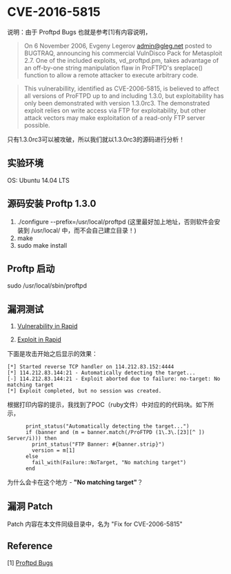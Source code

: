 # CVE-2016-5815

说明：由于 Proftpd Bugs 也就是参考[1]有内容说明，

> On 6 November 2006, Evgeny Legerov <admin@gleg.net> posted to BUGTRAQ,
> announcing his commercial VulnDisco Pack for Metasploit 2.7. One of the
> included exploits, vd_proftpd.pm, takes advantage of an off-by-one string
> manipulation flaw in ProFTPD's sreplace() function to allow a remote
> attacker to execute arbitrary code.

> This vulnerabillity, identified as CVE-2006-5815, is believed to affect
> all versions of ProFTPD up to and including 1.3.0, but exploitability has
> only been demonstrated with version 1.3.0rc3. The demonstrated exploit
> relies on write access via FTP for exploitability, but other attack vectors
> may make exploitation of a read-only FTP server possible.

只有1.3.0rc3可以被攻破，所以我们就以1.3.0rc3的源码进行分析！

## 实验环境

OS: Ubuntu 14.04 LTS

## 源码安装 Proftp 1.3.0

1. ./configure --prefix=/usr/local/proftpd (这里最好加上地址，否则软件会安装到 /usr/local/ 中，而不会自己建立目录！)
2. make
3. sudo make install

## Proftp 启动

sudo /usr/local/sbin/proftpd

## 漏洞测试

1. [Vulnerability in Rapid](https://www.rapid7.com/db/vulnerabilities/ftp-proftpd-sreplace-stack-bof)

2. [Exploit in Rapid](https://www.rapid7.com/db/modules/exploit/linux/ftp/proftp_sreplace)

下面是攻击开始之后显示的效果：

```
[*] Started reverse TCP handler on 114.212.83.152:4444 
[*] 114.212.83.144:21 - Automatically detecting the target...
[-] 114.212.83.144:21 - Exploit aborted due to failure: no-target: No matching target
[*] Exploit completed, but no session was created.
```

根据打印内容的提示，我找到了POC（ruby文件）中对应的的代码块。如下所示，

```
      print_status("Automatically detecting the target...")
      if (banner and (m = banner.match(/ProFTPD (1\.3\.[23][^ ]) Server/i))) then
        print_status("FTP Banner: #{banner.strip}")
        version = m[1]
      else
        fail_with(Failure::NoTarget, "No matching target")
      end
```
为什么会卡在这个地方 - **"No matching target"**？

## 漏洞 Patch

Patch 内容在本文件同级目录中，名为 "Fix for CVE-2006-5815"

## Reference

[1] [Proftpd Bugs](http://bugs.proftpd.org/show_bug.cgi?id=2858)

